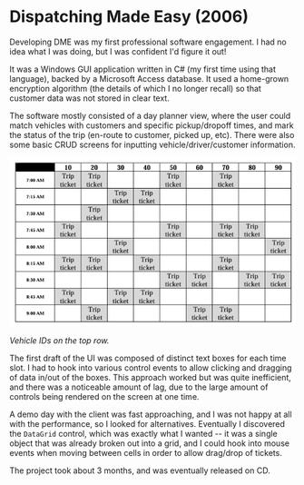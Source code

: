 # Dispatching Made Easy (2006)

Developing DME was my first professional software engagement. I had no idea what I was doing, but I was confident I'd figure it out!

It was a Windows GUI application written in C# (my first time using that language), backed by a Microsoft Access database. It used a home-grown encryption algorithm (the details of which I no longer recall) so that customer data was not stored in clear text.

The software mostly consisted of a day planner view, where the user could match vehicles with customers and specific pickup/dropoff times, and mark the status of the trip (en-route to customer, picked up, etc). There were also some basic CRUD screens for inputting vehicle/driver/customer information.

![main-view](DME_image.png)

_Vehicle IDs on the top row._

The first draft of the UI was composed of distinct text boxes for each time slot. I had to hook into various control events to allow clicking and dragging of data in/out of the boxes. This approach worked but was quite inefficient, and there was a noticeable amount of lag, due to the large amount of controls being rendered on the screen at one time.

A demo day with the client was fast approaching, and I was not happy at all with the performance, so I looked for alternatives. Eventually I discovered the `DataGrid` control, which was exactly what I wanted -- it was a single object that was already broken out into a grid, and I could hook into mouse events when moving between cells in order to allow drag/drop of tickets.

The project took about 3 months, and was eventually released on CD.
